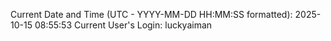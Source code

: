 Current Date and Time (UTC - YYYY-MM-DD HH:MM:SS formatted): 2025-10-15 08:55:53
Current User's Login: luckyaiman
